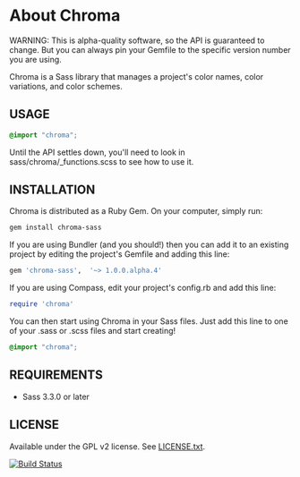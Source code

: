 # About Chroma

WARNING: This is alpha-quality software, so the API is guaranteed to change. But you can always pin your Gemfile to the specific version number you are using.

Chroma is a Sass library that manages a project's color names, color variations, and color schemes.

## USAGE

```scss
@import "chroma";
```

Until the API settles down, you'll need to look in sass/chroma/_functions.scss to see how to use it.

## INSTALLATION

Chroma is distributed as a Ruby Gem. On your computer, simply run:

```sh
gem install chroma-sass
```

If you are using Bundler (and you should!) then you can add it to an existing project by editing the project's Gemfile and adding this line:

```ruby
gem 'chroma-sass',  '~> 1.0.0.alpha.4'
```

If you are using Compass, edit your project's config.rb and add this line:

```ruby
require 'chroma'
```

You can then start using Chroma in your Sass files. Just add this line to one of your .sass or .scss files and start creating!

```scss
@import "chroma";
```


## REQUIREMENTS

* Sass 3.3.0 or later


## LICENSE

Available under the GPL v2 license. See [LICENSE.txt](https://github.com/JohnAlbin/chroma/blob/master/LICENSE.txt).

[![Build Status](https://travis-ci.org/JohnAlbin/chroma.png?branch=master)](https://travis-ci.org/JohnAlbin/chroma)
